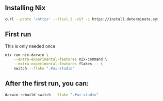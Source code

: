 ## Installing Nix

```sh
curl --proto '=https' --tlsv1.2 -sSf -L https://install.determinate.systems/nix | sh -s -- install
```

## First run

This is only needed once

```sh
nix run nix-darwin \
    --extra-experimental-features nix-command \
    --extra-experimental-features flakes -- \
    switch --flake ".#ai-studio"
```

## After the first run, you can:

```sh
darwin-rebuild switch --flake ".#ai-studio"
```
